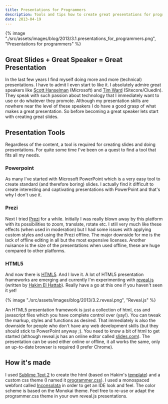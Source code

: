 ```yaml
---
title: Presentations for Programmers
description: Tools and tips how to create great presentations for programmers.
date: 2013-04-19
---
```


{% image "./src/assets/images/blog/2013/3.1.presentations_for_programmers.png", "Presentations for programmers" %}

## Great Slides + Great Speaker = Great Presentation

In the last few years I find myself doing more and more (technical) presentations. I have to admit I even start to like it. I absolutely admire great speakers like [Scott Hanselman](http://www.hanselman.com/) (Microsoft) and [Tim Ward](https://twitter.com/jerrong) (Sitecore/CluedIn). They speak with such passion about technology that I immediately want to use or do whatever they promote. Although my presentation skills are nowhere near the level of these speakers I do have a good grasp of what makes a great presentation. So before becoming a great speaker lets start with creating great slides.

## Presentation Tools

Regardless of the content, a tool is required for creating slides and doing presentations. For quite some time I've been on a quest to find a tool that fits all my needs.

### Powerpoint
As many I've started with Microsoft PowerPoint which is a very easy tool to create standard (and therefore boring) slides. I actually find it difficult to create interesting and captivating presentations with PowerPoint and that's why I don't use it.

### Prezi
Next I tried [Prezi](http://prezi.com/) for a while. Initially I was really blown away by this platform with its possibilities to zoom, translate, rotate etc. I still very much like these effects (when used in moderation) but I had some issues with applying custom styles and using the Prezi offline. The major downside for me is the lack of offline editing in all but the most expensive licenses. Another nuisance is the size of the presentations when used offline, these are huge compared to other platforms.

### HTML5
And now there is [HTML5](https://developer.mozilla.org/en/docs/HTML/HTML5). And I love it. A lot of HTML5 presentation frameworks are emerging and currently I'm experimenting with [reveal.js](https://revealjs.com/) (written by [Hakim El Hattab](http://hakim.se/)). Really have a go at this one if you haven't seen it yet!

{% image "./src/assets/images/blog/2013/3.2.reveal.png", "Reveal.js" %}

An HTML5 presentation framework is just a collection of html, css and javascript files which you have complete control over (yay!). You can tweak the markup, styles and functions as desired. That immediately is also the downside for people who don't have any web development skills (but they should stick to PowerPoint anyway ;). You need to know a bit of html to get started (although reveal.js has an online editor called [slides.com](http://slides.com/)). The presentation can be used either online or offline, it all works the same, only an up-to-date browser is required (I prefer Chrome).

## How it's made

I used [Sublime Text 2](http://www.sublimetext.com/2) to create the html (based on Hakim's [template](https://github.com/hakimel/reveal.js/blob/master/index.html)) and a custom css theme (I named it [programmer.css](http://marcduiker.azurewebsites.net/presentations/reveal.js/css/theme/programmer.css)). I used a monospaced webfont called [Inconsolata](http://www.google.com/fonts/specimen/Inconsolata) in order to get an IDE look and feel. The color scheme is based on the Monokai theme. Feel free to re-use or adapt the programmer.css theme in your own reveal.js presentations.